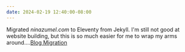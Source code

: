 ```yaml
---
date: 2024-02-19 12:40:00-08:00
---
```


Migrated *ninazumel.com* to Eleventy from Jekyll. I'm still not good at website building, but this is so much easier for me to wrap my arms around....[Blog Migration](https://ninazumel.com/blog/2024-02-19-new-blogging-framework/)
